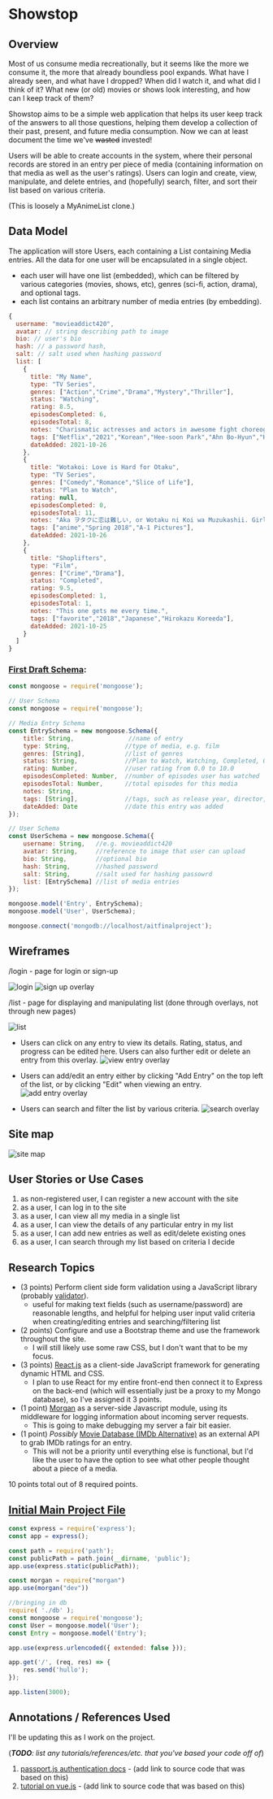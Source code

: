

# Showstop

## Overview

Most of us consume media recreationally, but it seems like the more we consume it, the more that already boundless pool expands. What have I already seen, and what have I dropped? When did I watch it, and what did I think of it? What new (or old) movies or shows look interesting, and how can I keep track of them? 

Showstop aims to be a simple web application that helps its user keep track of the answers to all those questions, helping them develop a collection of their past, present, and future media consumption. Now we can at least document the time we've ~~wasted~~ invested!

Users will be able to create accounts in the system, where their personal records are stored in an entry per piece of media (containing information on that media as well as the user's ratings). Users can login and create, view, manipulate, and delete entries, and (hopefully) search, filter, and sort their list based on various criteria.

(This is loosely a MyAnimeList clone.)


## Data Model

The application will store Users, each containing a List containing Media entries. All the data for one user will be encapsulated in a single object.

* each user will have one list (embedded), which can be filtered by various categories (movies, shows, etc), genres (sci-fi, action, drama), and optional tags.
* each list contains an arbitrary number of media entries (by embedding).

```javascript
{
  username: "movieaddict420",
  avatar: // string describing path to image
  bio: // user's bio
  hash: // a password hash,
  salt: // salt used when hashing password
  list: [
    {
	  title: "My Name",
	  type: "TV Series",
	  genres: ["Action","Crime","Drama","Mystery","Thriller"],
	  status: "Watching",
	  rating: 8.5,
	  episodesCompleted: 6,
	  episodesTotal: 8,
	  notes: "Charismatic actresses and actors in awesome fight choreography sequences strung together by a compelling story.",
	  tags: ["Netflix","2021","Korean","Hee-soon Park","Ahn Bo-Hyun","Han So-hee"],
	  dateAdded: 2021-10-26
    },
    {
	  title: "Wotakoi: Love is Hard for Otaku",
	  type: "TV Series",
	  genres: ["Comedy","Romance","Slice of Life"],
	  status: "Plan to Watch",
	  rating: null,
	  episodesCompleted: 0,
	  episodesTotal: 11,
	  notes: "Aka ヲタクに恋は難しい, or Wotaku ni Koi wa Muzukashii. Girlfriend's been pestering me about watching this one.",
	  tags: ["anime","Spring 2018","A-1 Pictures"],
	  dateAdded: 2021-10-26
    },
    {
	  title: "Shoplifters",
	  type: "Film",
	  genres: ["Crime","Drama"],
	  status: "Completed",
	  rating: 9.5,
	  episodesCompleted: 1,
	  episodesTotal: 1,
	  notes: "This one gets me every time.",
	  tags: ["favorite","2018","Japanese","Hirokazu Koreeda"],
	  dateAdded: 2021-10-25
    }
  ]
}
```

### [First Draft Schema](./back-end/src/db.js?raw=true):
```javascript
const mongoose = require('mongoose');

// User Schema
const mongoose = require('mongoose');

// Media Entry Schema
const EntrySchema = new mongoose.Schema({
    title: String,               //name of entry
    type: String,               //type of media, e.g. film
    genres: [String],           //list of genres
    status: String,             //Plan to Watch, Watching, Completed, On Hold, or Dropped
    rating: Number,             //user rating from 0.0 to 10.0
    episodesCompleted: Number,  //number of episodes user has watched
    episodesTotal: Number,      //total episodes for this media
    notes: String,
    tags: [String],             //tags, such as release year, director, actors/actresses, etc
    dateAdded: Date             //date this entry was added
});

// User Schema
const UserSchema = new mongoose.Schema({
    username: String,   //e.g. movieaddict420
    avatar: String,     //reference to image that user can upload
    bio: String,        //optional bio
    hash: String,       //hashed password
    salt: String,       //salt used for hashing passowrd
    list: [EntrySchema] //list of media entries
});

mongoose.model('Entry', EntrySchema);
mongoose.model('User', UserSchema);

mongoose.connect('mongodb://localhost/aitfinalproject');
```

## Wireframes

/login - page for login or sign-up

![login](./ux-design/wireframes/wireframe-login.png?raw=true)
![sign up overlay](./ux-design/wireframes/wireframe-sign-up.png?raw=true)

/list - page for displaying and manipulating list (done through overlays, not through new pages)

![list](./ux-design/wireframes/wireframe-list.png?raw=true)

- Users can click on any entry to view its details. Rating, status, and progress can be edited here. Users can also further edit or delete an entry from this overlay.
![view entry overlay](./ux-design/wireframes/wireframe-view-entry.png?raw=true)

- Users can add/edit an entry either by clicking "Add Entry" on the top left of the list, or by clicking "Edit" when viewing an entry.
![add entry overlay](./ux-design/wireframes/wireframe-add-entry.png?raw=true)

- Users can search and filter the list by various criteria.
![search overlay](./ux-design/wireframes/wireframe-search.png?raw=true)

## Site map

![site map](./ux-design/site-map.png?raw=true)

## User Stories or Use Cases

1. as non-registered user, I can register a new account with the site
2. as a user, I can log in to the site
3. as a user, I can view all my media in a single list
4. as a user, I can view the details of any particular entry in my list
5. as a user, I can add new entries as well as edit/delete existing ones
6. as a user, I can search through my list based on criteria I decide

## Research Topics

* (3 points) Perform client side form validation using a JavaScript library (probably [validator](https://github.com/yairEO/validator)).
  * useful for making text fields (such as username/password) are reasonable lengths, and helpful for helping user input valid criteria when creating/editing entries and searching/filtering list
* (2 points) Configure and use a Bootstrap theme and use the framework throughout the site.
  * I will still likely use some raw CSS, but I don't want that to be my focus.
* (3 points) [React.js](https://reactjs.org/) as a client-side JavaScript framework for generating dynamic HTML and CSS. 
  * I plan to use React for my entire front-end then connect it to Express on the back-end (which will essentially just be a proxy to my Mongo database), so I've assigned it 3 points.
* (1 point) [Morgan](https://github.com/expressjs/morgan) as a server-side Javascript module, using its middleware for logging information about incoming server requests.
  * This is going to make debugging my server a fair bit easier.
* (1 point) *Possibly* [Movie Database (IMDb Alternative)](https://rapidapi.com/rapidapi/api/movie-database-imdb-alternative) as an external API to grab IMDb ratings for an entry.
  * This will not be a priority until everything else is functional, but I'd like the user to have the option to see what other people thought about a piece of a media.

10 points total out of 8 required points.


## [Initial Main Project File](./back-end/src/app.js?raw=true) 

```javascript
const express = require('express');
const app = express();

const path = require('path');
const publicPath = path.join(__dirname, 'public');
app.use(express.static(publicPath));

const morgan = require("morgan")
app.use(morgan("dev"))

//bringing in db
require( './db' );
const mongoose = require('mongoose');
const User = mongoose.model('User');
const Entry = mongoose.model('Entry');

app.use(express.urlencoded({ extended: false }));

app.get('/', (req, res) => {
    res.send('hullo');
});

app.listen(3000);
```

## Annotations / References Used

I'll be updating this as I work on the project.

(___TODO__: list any tutorials/references/etc. that you've based your code off of_)

1. [passport.js authentication docs](http://passportjs.org/docs) - (add link to source code that was based on this)
2. [tutorial on vue.js](https://vuejs.org/v2/guide/) - (add link to source code that was based on this)

